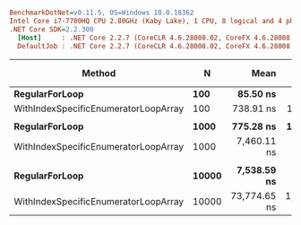 ``` ini

BenchmarkDotNet=v0.11.5, OS=Windows 10.0.18362
Intel Core i7-7700HQ CPU 2.80GHz (Kaby Lake), 1 CPU, 8 logical and 4 physical cores
.NET Core SDK=2.2.300
  [Host]     : .NET Core 2.2.7 (CoreCLR 4.6.28008.02, CoreFX 4.6.28008.03), 64bit RyuJIT
  DefaultJob : .NET Core 2.2.7 (CoreCLR 4.6.28008.02, CoreFX 4.6.28008.03), 64bit RyuJIT


```
|                               Method |     N |         Mean |        Error |       StdDev | Ratio | RatioSD | Gen 0 | Gen 1 | Gen 2 | Allocated |
|------------------------------------- |------ |-------------:|-------------:|-------------:|------:|--------:|------:|------:|------:|----------:|
|                       **RegularForLoop** |   **100** |     **85.50 ns** |     **1.871 ns** |     **2.001 ns** |  **1.00** |    **0.00** |     **-** |     **-** |     **-** |         **-** |
| WithIndexSpecificEnumeratorLoopArray |   100 |    738.91 ns |    14.403 ns |    14.145 ns |  8.62 |    0.17 |     - |     - |     - |         - |
|                                      |       |              |              |              |       |         |       |       |       |           |
|                       **RegularForLoop** |  **1000** |    **775.28 ns** |    **15.350 ns** |    **33.370 ns** |  **1.00** |    **0.00** |     **-** |     **-** |     **-** |         **-** |
| WithIndexSpecificEnumeratorLoopArray |  1000 |  7,460.11 ns |   147.641 ns |   216.411 ns |  9.54 |    0.51 |     - |     - |     - |         - |
|                                      |       |              |              |              |       |         |       |       |       |           |
|                       **RegularForLoop** | **10000** |  **7,538.59 ns** |   **148.172 ns** |   **251.607 ns** |  **1.00** |    **0.00** |     **-** |     **-** |     **-** |         **-** |
| WithIndexSpecificEnumeratorLoopArray | 10000 | 73,774.65 ns | 1,454.560 ns | 2,264.574 ns |  9.76 |    0.40 |     - |     - |     - |         - |
